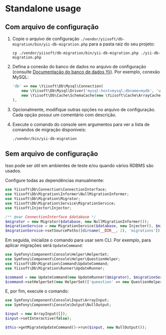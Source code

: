 # Standalone usage

## Com arquivo de configuração

1. Copie o arquivo de configuração `./vendor/yiisoft/db-migration/bin/yii-db-migration.php` para a pasta raiz do seu projeto:

    ```shell
    cp ./vendor/yiisoft/db-migration/bin/yii-db-migration.php ./yii-db-migration.php
    ```

2. Defina a conexão do banco de dados no arquivo de configuração (consulte
    [Documentação do banco de dados Yii](https://github.com/yiisoft/db/blob/master/docs/guide/pt-BR/README.md#criar-conexão)).
    Por exemplo, conexão MySQL:

    ```php
    'db' => new \Yiisoft\Db\Mysql\Connection(
        new \Yiisoft\Db\Mysql\Driver('mysql:host=mysql;dbname=mydb', 'user', 'q1w2e3r4'),
        new \Yiisoft\Db\Cache\SchemaCache(new \Yiisoft\Cache\ArrayCache()),
    ),
    ```

3. Opcionalmente, modifique outras opções no arquivo de configuração. Cada opção possui um comentário com descrição.

4. Execute o comando do console sem argumentos para ver a lista de comandos de migração disponíveis:

    ```shell
    ./vendor/bin/yii-db-migration
    ```

## Sem arquivo de configuração

Isso pode ser útil em ambientes de teste e/ou quando vários RDBMS são usados.

Configure todas as dependências manualmente:

```php
use Yiisoft\Db\Connection\ConnectionInterface;
use Yiisoft\Db\Migration\Informer\NullMigrationInformer;
use Yiisoft\Db\Migration\Migrator;
use Yiisoft\Db\Migration\Service\MigrationService;
use Yiisoft\Injector\Injector;

/** @var ConnectionInterface $database */
$migrator = new Migrator($database, new NullMigrationInformer());
$migrationService = new MigrationService($database, new Injector(), $migrator);
$migrationService->setSourcePaths([dirname(__DIR__, 2), 'migrations']);
```

Em seguida, inicialize o comando para usar sem CLI. Por exemplo, para aplicar migrações será `UpdateCommand`:

```php
use Symfony\Component\Console\Helper\HelperSet;
use Symfony\Component\Console\Helper\QuestionHelper;
use Yiisoft\Db\Migration\Command\UpdateCommand;
use Yiisoft\Db\Migration\Runner\UpdateRunner;

$command = new UpdateCommand(new UpdateRunner($migrator), $migrationService, $migrator);
$command->setHelperSet(new HelperSet(['queestion' => new QuestionHelper()]));
```

E, por fim, execute o comando:

```php
use Symfony\Component\Console\Input\ArrayInput;
use Symfony\Component\Console\Output\NullOutput;

$input = new ArrayInput([]);
$input->setInteractive(false);

$this->getMigrateUpdateCommand()->run($input, new NullOutput());
```
